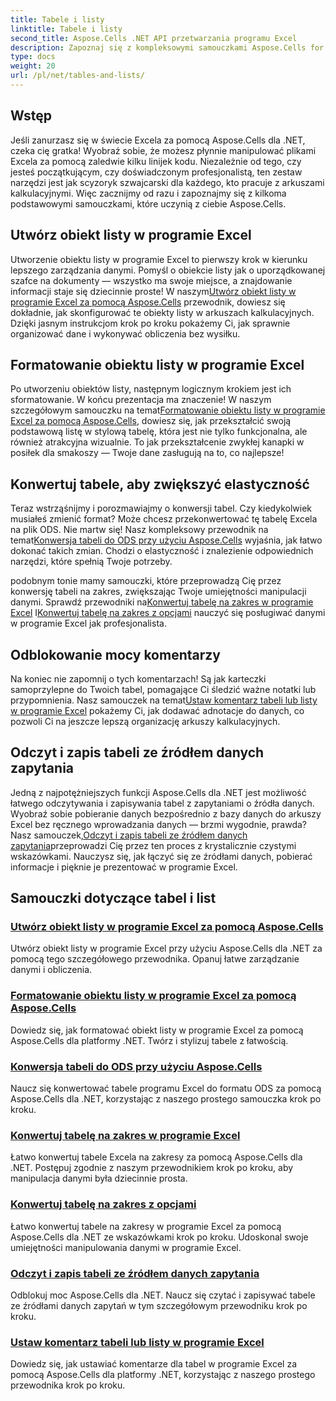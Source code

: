 ```yaml
---
title: Tabele i listy
linktitle: Tabele i listy
second_title: Aspose.Cells .NET API przetwarzania programu Excel
description: Zapoznaj się z kompleksowymi samouczkami Aspose.Cells for .NET, aby skutecznie zarządzać danymi w programie Excel, tworzyć tabele i rozwijać swoje umiejętności dzięki łatwym w użyciu przewodnikom.
type: docs
weight: 20
url: /pl/net/tables-and-lists/
---
```

## Wstęp

Jeśli zanurzasz się w świecie Excela za pomocą Aspose.Cells dla .NET, czeka cię gratka! Wyobraź sobie, że możesz płynnie manipulować plikami Excela za pomocą zaledwie kilku linijek kodu. Niezależnie od tego, czy jesteś początkującym, czy doświadczonym profesjonalistą, ten zestaw narzędzi jest jak scyzoryk szwajcarski dla każdego, kto pracuje z arkuszami kalkulacyjnymi. Więc zacznijmy od razu i zapoznajmy się z kilkoma podstawowymi samouczkami, które uczynią z ciebie Aspose.Cells.

## Utwórz obiekt listy w programie Excel
 Utworzenie obiektu listy w programie Excel to pierwszy krok w kierunku lepszego zarządzania danymi. Pomyśl o obiekcie listy jak o uporządkowanej szafce na dokumenty — wszystko ma swoje miejsce, a znajdowanie informacji staje się dziecinnie proste! W naszym[Utwórz obiekt listy w programie Excel za pomocą Aspose.Cells](./creating-list-object/) przewodnik, dowiesz się dokładnie, jak skonfigurować te obiekty listy w arkuszach kalkulacyjnych. Dzięki jasnym instrukcjom krok po kroku pokażemy Ci, jak sprawnie organizować dane i wykonywać obliczenia bez wysiłku.

## Formatowanie obiektu listy w programie Excel
Po utworzeniu obiektów listy, następnym logicznym krokiem jest ich sformatowanie. W końcu prezentacja ma znaczenie! W naszym szczegółowym samouczku na temat[Formatowanie obiektu listy w programie Excel za pomocą Aspose.Cells](./formatting-list-object/), dowiesz się, jak przekształcić swoją podstawową listę w stylową tabelę, która jest nie tylko funkcjonalna, ale również atrakcyjna wizualnie. To jak przekształcenie zwykłej kanapki w posiłek dla smakoszy — Twoje dane zasługują na to, co najlepsze!

## Konwertuj tabele, aby zwiększyć elastyczność
 Teraz wstrząśnijmy i porozmawiajmy o konwersji tabel. Czy kiedykolwiek musiałeś zmienić format? Może chcesz przekonwertować tę tabelę Excela na plik ODS. Nie martw się! Nasz kompleksowy przewodnik na temat[Konwersja tabeli do ODS przy użyciu Aspose.Cells](./converting-table-to-ods/) wyjaśnia, jak łatwo dokonać takich zmian. Chodzi o elastyczność i znalezienie odpowiednich narzędzi, które spełnią Twoje potrzeby.

 podobnym tonie mamy samouczki, które przeprowadzą Cię przez konwersję tabeli na zakres, zwiększając Twoje umiejętności manipulacji danymi. Sprawdź przewodniki na[Konwertuj tabelę na zakres w programie Excel](./converting-table-to-range/) I[Konwertuj tabelę na zakres z opcjami](./converting-table-to-range-with-options/) nauczyć się posługiwać danymi w programie Excel jak profesjonalista.

## Odblokowanie mocy komentarzy
 Na koniec nie zapomnij o tych komentarzach! Są jak karteczki samoprzylepne do Twoich tabel, pomagające Ci śledzić ważne notatki lub przypomnienia. Nasz samouczek na temat[Ustaw komentarz tabeli lub listy w programie Excel](./setting-comment-of-table-or-list/) pokażemy Ci, jak dodawać adnotacje do danych, co pozwoli Ci na jeszcze lepszą organizację arkuszy kalkulacyjnych. 

## Odczyt i zapis tabeli ze źródłem danych zapytania
 Jedną z najpotężniejszych funkcji Aspose.Cells dla .NET jest możliwość łatwego odczytywania i zapisywania tabel z zapytaniami o źródła danych. Wyobraź sobie pobieranie danych bezpośrednio z bazy danych do arkuszy Excel bez ręcznego wprowadzania danych — brzmi wygodnie, prawda? Nasz samouczek,[Odczyt i zapis tabeli ze źródłem danych zapytania](./reading-and-writing-table-with-query-data-source/)przeprowadzi Cię przez ten proces z krystalicznie czystymi wskazówkami. Nauczysz się, jak łączyć się ze źródłami danych, pobierać informacje i pięknie je prezentować w programie Excel.

## Samouczki dotyczące tabel i list
### [Utwórz obiekt listy w programie Excel za pomocą Aspose.Cells](./creating-list-object/)
Utwórz obiekt listy w programie Excel przy użyciu Aspose.Cells dla .NET za pomocą tego szczegółowego przewodnika. Opanuj łatwe zarządzanie danymi i obliczenia.
### [Formatowanie obiektu listy w programie Excel za pomocą Aspose.Cells](./formatting-list-object/)
Dowiedz się, jak formatować obiekt listy w programie Excel za pomocą Aspose.Cells dla platformy .NET. Twórz i stylizuj tabele z łatwością.
### [Konwersja tabeli do ODS przy użyciu Aspose.Cells](./converting-table-to-ods/)
Naucz się konwertować tabele programu Excel do formatu ODS za pomocą Aspose.Cells dla .NET, korzystając z naszego prostego samouczka krok po kroku.
### [Konwertuj tabelę na zakres w programie Excel](./converting-table-to-range/)
Łatwo konwertuj tabele Excela na zakresy za pomocą Aspose.Cells dla .NET. Postępuj zgodnie z naszym przewodnikiem krok po kroku, aby manipulacja danymi była dziecinnie prosta.
### [Konwertuj tabelę na zakres z opcjami](./converting-table-to-range-with-options/)
Łatwo konwertuj tabele na zakresy w programie Excel za pomocą Aspose.Cells dla .NET ze wskazówkami krok po kroku. Udoskonal swoje umiejętności manipulowania danymi w programie Excel.
### [Odczyt i zapis tabeli ze źródłem danych zapytania](./reading-and-writing-table-with-query-data-source/)
Odblokuj moc Aspose.Cells dla .NET. Naucz się czytać i zapisywać tabele ze źródłami danych zapytań w tym szczegółowym przewodniku krok po kroku.
### [Ustaw komentarz tabeli lub listy w programie Excel](./setting-comment-of-table-or-list/)
Dowiedz się, jak ustawiać komentarze dla tabel w programie Excel za pomocą Aspose.Cells dla platformy .NET, korzystając z naszego prostego przewodnika krok po kroku.